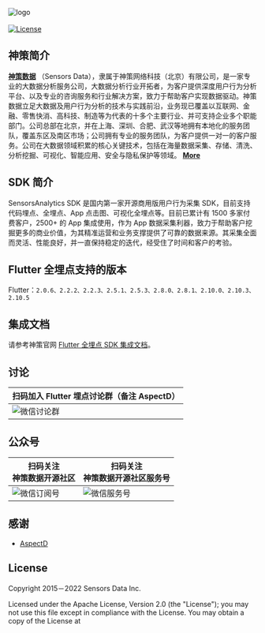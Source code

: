 ![logo](https://opensource.sensorsdata.cn/wp-content/uploads/logo.png)
<br><br>
[![License](https://img.shields.io/github/license/sensorsdata/sa-sdk-android.svg)](https://github.com/sensorsdata/sa-sdk-android/blob/master/LICENSE)

## 神策简介

[**神策数据**](https://www.sensorsdata.cn/)
（Sensors Data），隶属于神策网络科技（北京）有限公司，是一家专业的大数据分析服务公司，大数据分析行业开拓者，为客户提供深度用户行为分析平台、以及专业的咨询服务和行业解决方案，致力于帮助客户实现数据驱动。神策数据立足大数据及用户行为分析的技术与实践前沿，业务现已覆盖以互联网、金融、零售快消、高科技、制造等为代表的十多个主要行业、并可支持企业多个职能部门。公司总部在北京，并在上海、深圳、合肥、武汉等地拥有本地化的服务团队，覆盖东区及南区市场；公司拥有专业的服务团队，为客户提供一对一的客户服务。公司在大数据领域积累的核心关键技术，包括在海量数据采集、存储、清洗、分析挖掘、可视化、智能应用、安全与隐私保护等领域。 [**More**](https://www.sensorsdata.cn/about/aboutus.html)


## SDK 简介

SensorsAnalytics SDK 是国内第一家开源商用版用户行为采集 SDK，目前支持代码埋点、全埋点、App 点击图、可视化全埋点等。目前已累计有 1500 多家付费客户，2500+ 的 App 集成使用，作为 App 数据采集利器，致力于帮助客户挖掘更多的商业价值，为其精准运营和业务支撑提供了可靠的数据来源。其采集全面而灵活、性能良好，并一直保持稳定的迭代，经受住了时间和客户的考验。

## Flutter 全埋点支持的版本
Flutter：`2.0.6、2.2.2、2.2.3、2.5.1、2.5.3、2.8.0、2.8.1、2.10.0、2.10.3、2.10.5`

## 集成文档
请参考神策官网 [Flutter 全埋点 SDK 集成文档](https://manual.sensorsdata.cn/sa/latest/flutter-76841017.html)。

## 讨论  
| 扫码加入 Flutter 埋点讨论群（备注 AspectD） |
| ------ |
![ 微信讨论群 ](https://opensource.sensorsdata.cn/wp-content/uploads/ContentCommonPic_2.png) |

## 公众号  

| 扫码关注<br>神策数据开源社区 | 扫码关注<br>神策数据开源社区服务号 |
| ------ | ------ |
|![ 微信订阅号 ](https://opensource.sensorsdata.cn/wp-content/uploads/ContentCommonPic_3.png) | ![ 微信服务号 ](https://opensource.sensorsdata.cn/wp-content/uploads/ContentCommonPic_4.png) |

## 感谢  
- [AspectD](https://github.com/XianyuTech/aspectd) 


## License  

Copyright 2015－2022 Sensors Data Inc.

Licensed under the Apache License, Version 2.0 (the "License");
you may not use this file except in compliance with the License.
You may obtain a copy of the License at